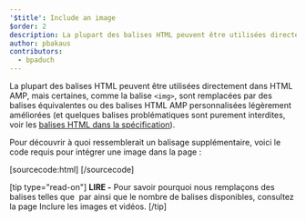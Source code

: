 ```yaml
---
'$title': Include an image
$order: 2
description: La plupart des balises HTML peuvent être utilisées directement dans HTML AMP, mais certaines balises, telles que la balise <img>, sont remplacées par des balises HTML AMP personnalisées équivalentes ou légèrement améliorées
author: pbakaus
contributors:
  - bpaduch
---
```


La plupart des balises HTML peuvent être utilisées directement dans HTML AMP, mais certaines, comme la balise `<img>`, sont remplacées par des balises équivalentes ou des balises HTML AMP personnalisées légèrement améliorées (et quelques balises problématiques sont purement interdites, voir les [balises HTML dans la spécification](../../../../documentation/guides-and-tutorials/learn/spec/amphtml.md)).

Pour découvrir à quoi ressemblerait un balisage supplémentaire, voici le code requis pour intégrer une image dans la page :

[sourcecode:html]
<amp-img src="welcome.jpg" alt="Welcome" height="400" width="800"></amp-img>
[/sourcecode]

[tip type="read-on"] <strong>LIRE -</strong> Pour savoir pourquoi nous remplaçons des balises telles que <code><img></code> par <a><code><amp-img></code></a> ainsi que le nombre de balises disponibles, consultez la page <a>Inclure les images et vidéos</a>. [/tip]
